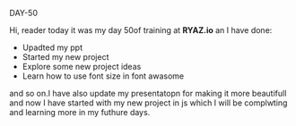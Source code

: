 DAY-50


Hi, reader today it was my day 50of training at **RYAZ.io** an I have done:


* Upadted my ppt
* Started my new project
* Explore some new project ideas
* Learn how to use font size in font awasome

and so on.I have also update my presentatopn for making it more beautifull and now I have started with my new project in js which I will be complwting and learning more in my futhure days.